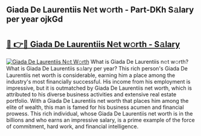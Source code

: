 ## Giada De Laurentiis N𝚎t w𝚘rth - Part-DKh S𝚊lary per year ojkGd

# <h2><a href="http://gc0hg9.nevu.top/?p=Giada+De+Laurentiis">🔗 👉🔴 Giada De Laurentiis N𝚎t w𝚘rth - S𝚊lary</a></h2>

[![Giada De Laurentiis N𝚎t W𝚘rth](https://i.imgur.com/Oavwk0R.jpeg)](http://gc0hg9.nevu.top/?p=Giada+De+Laurentiis)
What is Giada De Laurentiis n𝚎t w𝚘rth? What is Giada De Laurentiis s𝚊lary per year?
This rich person's Giada De Laurentiis net worth is considerable, earning him a place among the industry's most financially successful. His income from his employment is impressive, but it is outmatched by Giada De Laurentiis net worth, which is attributed to his diverse business activities and extensive real estate portfolio. With a Giada De Laurentiis net worth that places him among the elite of wealth, this man is famed for his business acumen and financial prowess. This rich individual, whose Giada De Laurentiis net worth is in the billions and who earns an impressive salary, is a prime example of the force of commitment, hard work, and financial intelligence.

